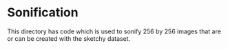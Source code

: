 # Sonification

This directory has code which is used to sonify 256 by 256 images that are or can be created with the sketchy dataset. 
